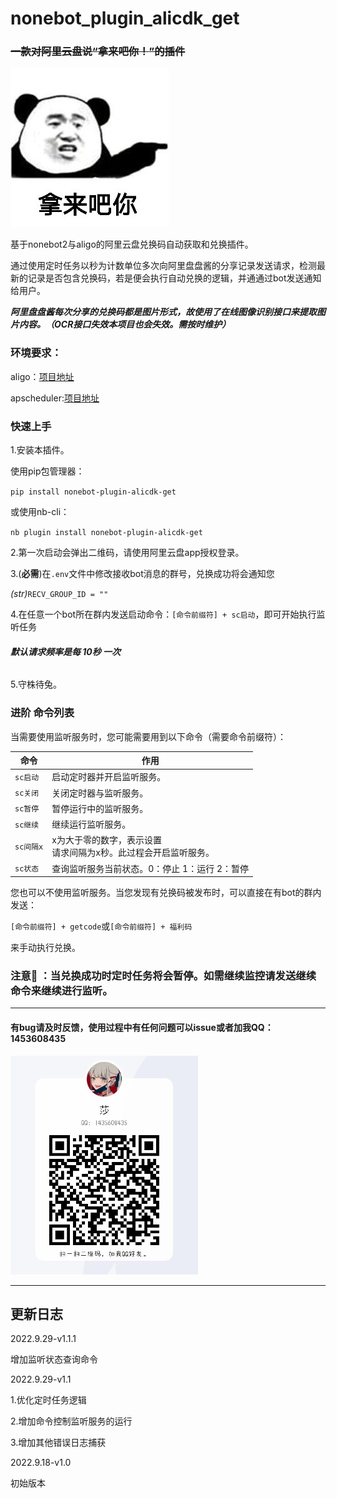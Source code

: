 # nonebot_plugin_alicdk_get

### ~~一款对阿里云盘说“**拿来吧你！**”的插件~~

![](.README_images/d1527335.png)

基于nonebot2与aligo的阿里云盘兑换码自动获取和兑换插件。

通过使用定时任务以秒为计数单位多次向阿里盘盘酱的分享记录发送请求，检测最新的记录是否包含兑换码，若是便会执行自动兑换的逻辑，并通通过bot发送通知给用户。

***阿里盘盘酱每次分享的兑换码都是图片形式，故使用了在线图像识别接口来提取图片内容。（OCR接口失效本项目也会失效。需按时维护）***

### **环境要求：**

aligo：[项目地址](https://github.com/foyoux/aligo)

apscheduler:[项目地址](https://github.com/nonebot/plugin-apscheduler)

### **快速上手**

1.安装本插件。

使用pip包管理器：

`pip install nonebot-plugin-alicdk-get`

或使用nb-cli：

`nb plugin install nonebot-plugin-alicdk-get`

2.第一次启动会弹出二维码，请使用阿里云盘app授权登录。

3.(**必需**)在`.env`文件中修改接收bot消息的群号，兑换成功将会通知您

*(str)*`RECV_GROUP_ID = ""`

4.在任意一个bot所在群内发送启动命令：`[命令前缀符] + sc启动`，即可开始执行监听任务

###### **默认请求频率是每 10秒 一次**

5.守株待兔。

### **进阶 命令列表**

当需要使用监听服务时，您可能需要用到以下命令（需要命令前缀符）：


| 命令      | 作用                                                                 |
| ----------- | ---------------------------------------------------------------------- |
| `sc启动`  | 启动定时器并开启监听服务。                                           |
| `sc关闭`  | 关闭定时器与监听服务。                                               |
| `sc暂停`  | 暂停运行中的监听服务。                                               |
| `sc继续`  | 继续运行监听服务。                                                   |
| `sc间隔x` | x为大于零的数字，表示设置<br />请求间隔为x秒。此过程会开启监听服务。 |
| `sc状态`  | 查询监听服务当前状态。0：停止 1：运行 2：暂停                       |

您也可以不使用监听服务。当您发现有兑换码被发布时，可以直接在有bot的群内发送：

`[命令前缀符] + getcode`或`[命令前缀符] + 福利码`

来手动执行兑换。

### 注意👀️ ：当兑换成功时定时任务将会暂停。如需继续监控请发送继续命令来继续进行监听。

---

#### 有bug请及时反馈，使用过程中有任何问题可以issue或者加我**QQ：1453608435**
![](.README_images/17623ac4.png)

---

## 更新日志

2022.9.29-v1.1.1

增加监听状态查询命令

2022.9.29-v1.1

1.优化定时任务逻辑

2.增加命令控制监听服务的运行

3.增加其他错误日志捕获

2022.9.18-v1.0

初始版本
